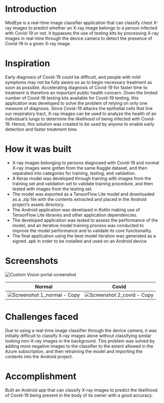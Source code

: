# Introduction
MedEye is a real-time image classifier application that can classify chest X-ray images to predict whether an X-ray image belongs to a person infected with Covid-19 or not. It bypasses the use of testing kits by processing X-ray images in real-time through the device camera to detect the presence of Covid-19 in a given X-ray image.


# Inspiration
Early diagnosis of Covid-19 could be difficult, and people with mild symptoms may not be fully aware so as to begin necessary treatment as soon as possible. Accelerating diagnosis of Covid-19 for faster time to treatment is therefore an important public health concern.
Given the limited number of Covid-19 testing kits available for Covid-19 testing, this application was developed to solve the problem of relying on only one measure of diagnosis.
Since Covid-19 attacks the epithelial cells that line our respiratory tract, X-ray images can be used to analyze the health of an individual’s lungs to determine the likelihood of being infected with Covid-19.
Hence, this solution was created to be used by anyone to enable early detection and faster treatment time.


# How it was built
- X-ray images belonging to persons diagnosed with Covid-19 and normal X-ray images were gotten from the same Kaggle dataset, and then separated into categories for training, testing, and validation.
- A Keras model was developed through training with images from the training set and validation set to validate training procedure, and then tested with images from the testing set.
- The model was exported as a TensorFlow Lite model and downloaded as a .zip file with the contents extracted and placed in the Android project’s assets directory.
- The Android application was developed in Kotlin making use of TensorFlow Lite libraries and other application dependencies.
- The developed application was tested to assess the performance of the model, and an iterative model training process was conducted to improve the model performance and to validate its core functionality.
- The final application using the best model iteration was generated as a signed .apk in order to be installed and used on an Android device


# Screenshots  

![Custom Vision portal screenshot](https://user-images.githubusercontent.com/87937713/131334740-92dd67bb-00f2-4a5d-ae44-e922de2f2366.PNG)

| Normal      | Covid      |
|------------|-------------|
| ![Screenshot 1_normal - Copy](https://user-images.githubusercontent.com/87937713/131337247-477a6d89-cdd6-4bc1-a259-0086a3d8000d.png) | ![Screenshot 2_covid - Copy](https://user-images.githubusercontent.com/87937713/131337255-da4f1fa7-57bc-4409-84db-98284f1733a5.png) |


# Challenges faced
Due to using a real-time image classifier through the device camera, it was initially difficult to classify X-ray images alone without classifying similar looking non-X-ray images in the background.
This problem was solved by adding more negative images to the classifier to the extent allowed in the Azure subscription, and then retraining the model and importing the contents into the Android project.


# Accomplishment
Built an Android app that can classify X-ray images to predict the likelihood of Covid-19 being present in the body of its owner with a good accuracy.



